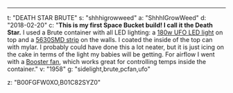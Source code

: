 ---
t: "DEATH STAR BRUTE"
s: "shhhigrowweed"
a: "ShhhIGrowWeed"
d: "2018-02-20"
c: "<strong>This is my first Space Bucket build! I call it the Death Star.</strong> I used a Brute container with all LED lighting: a <a href='https://amzn.to/36NO5zr'>180w UFO LED light</a> on top and a <a href='https://www.amazon.com/LEDMO-SMD5630-Daylight-Non-waterproof-brightness/dp/B01339FVZS/ref=as_li_ss_tl?ie=UTF8&qid=1518805183&sr=8-2&keywords=5630&linkCode=ll1&tag=spacbuck-20&linkId=378ec93a50fcd6d152011db6fb3dbe7c'>5630SMD strip</a> on the walls. I coated the inside of the top can with mylar. I probably could have done this a lot neater, but it is just icing on the cake in terms of the light my babies will be getting. For airflow I went with a <a href='https://www.amazon.com/gp/product/B01C82SYZ0/ref=as_li_ss_tl?ie=UTF8&psc=1&linkCode=ll1&tag=spacbuck-20&linkId=6314e6be5d70d365cf5e63d903f4d0b6'>Booster fan</a>, which works great for controlling temps inside the container."
v: "1958"
g: "sidelight,brute,pcfan,ufo"

z: "B00FGFW0XO,B01C82SYZ0"
